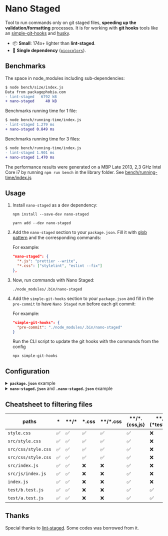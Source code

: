 # Nano Staged

Tool to run commands only on git staged files, **speeding up the validation/formatting** processes. It is for working with **git hooks** tools like an [simple-git-hooks](https://github.com/toplenboren/simple-git-hooks) and [husky](https://github.com/typicode/husky).

- 📦 **Small**: 174x+ lighter than **lint-staged**.
- 🥇 **Single dependency** ([`picocolors`](https://github.com/alexeyraspopov/picocolors)).

## Benchmarks

The space in node_modules including sub-dependencies:

```diff
$ node bench/size/index.js
Data from packagephobia.com
- lint-staged   6792 kB
+ nano-staged     40 kB
```

Benchmarks running time for 1 file:

```diff
$ node bench/running-time/index.js
- lint-staged 1.279 ms
+ nano-staged 0.849 ms
```

Benchmarks running time for 3 files:

```diff
$ node bench/running-time/index.js
- lint-staged 1.901 ms
+ nano-staged 1.470 ms
```

The performance results were generated on a MBP Late 2013, 2,3 GHz Intel Core i7 by running `npm run bench` in the library folder. See [bench/running-time/index.js](https://github.com/usmanyunusov/nano-staged/blob/master/bench/running-time/index.js)

## Usage

1. Install `nano-staged` as a dev dependency:

   ```terminal
   npm install --save-dev nano-staged
   ```

   ```terminal
   yarn add --dev nano-staged
   ```

2. Add the `nano-staged` section to your `package.json`. Fill it with [glob pattern](#cheatsheet-to-filtering-files) and the corresponding commands:

   For example:

   ```json
   "nano-staged": {
     "*.js": "prettier --write",
     "*.css": ["stylelint", "eslint --fix"]
   },
   ```

3. Now, run commands with Nano Staged:

   ```terminal
   ./node_modules/.bin/nano-staged
   ```

4. Add the `simple-git-hooks` section to your `package.json` and fill in the `pre-commit` to have `Nano Staged` run before each git commit:

   For example:

   ```json
   "simple-git-hooks": {
     "pre-commit": "./node_modules/.bin/nano-staged"
   }
   ```

   Run the CLI script to update the git hooks with the commands from the config

   ```terminal
   npx simple-git-hooks
   ```

## Configuration

<details>
   <summary><b><code>package.json</code></b> example</summary>
   <br/>

```json
{
  "nano-staged": {
    "*": "your-cmd",
    "*.ext": ["your-cmd", "your-cmd"]
  }
}
```

</details>

<details>
   <summary><b><code>nano-staged.json</code></b> and <b><code>.nano-staged.json</code></b> example</summary>
   <br/>

```json
{
  "*": "your-cmd",
  "*.ext": ["your-cmd", "your-cmd"]
}
```

</details>

## Cheatsheet to filtering files

| **paths**           | **\*** | **\*\*/\*** | **\*.css** | **\*\*/\*.css** | **\*\*/\*.{css,js}** | **\*\*/!(\*test).js** | **src/\*\*/\*.js** |
| ------------------- | ------ | ----------- | ---------- | --------------- | -------------------- | --------------------- | ------------------ |
| `style.css`         | ✅     | ✅          | ✅         | ✅              | ✅                   | ❌                    | ❌                 |
| `src/style.css`     | ✅     | ✅          | ✅         | ✅              | ✅                   | ❌                    | ❌                 |
| `src/css/style.css` | ✅     | ✅          | ✅         | ✅              | ✅                   | ❌                    | ❌                 |
| `src/css/style.css` | ✅     | ✅          | ✅         | ✅              | ✅                   | ❌                    | ❌                 |
| `src/index.js`      | ✅     | ✅          | ❌         | ❌              | ✅                   | ❌                    | ✅                 |
| `src/js/index.js`   | ✅     | ✅          | ❌         | ❌              | ✅                   | ❌                    | ✅                 |
| `index.js`          | ✅     | ✅          | ❌         | ❌              | ✅                   | ❌                    | ❌                 |
| `test/b.test.js`    | ✅     | ✅          | ❌         | ❌              | ✅                   | ✅                    | ❌                 |
| `test/a.test.js`    | ✅     | ✅          | ❌         | ❌              | ✅                   | ✅                    | ❌                 |

## Thanks

Special thanks to [lint-staged](https://github.com/okonet/lint-staged). Some codes was borrowed from it.
